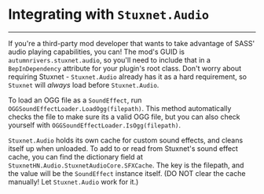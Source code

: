 # Integrating with `Stuxnet.Audio`
---

If you're a third-party mod developer that wants to take advantage of SASS' audio playing capabilities, you can! The mod's GUID is `autumnrivers.stuxnet.audio`, so you'll need to include that in a `BepInDependency` attribute for your plugin's root class.
Don't worry about requiring Stuxnet - `Stuxnet.Audio` already has it as a hard requirement, so `Stuxnet` will *always* load before `Stuxnet.Audio`.

To load an OGG file as a `SoundEffect`, run `OGGSoundEffectLoader.LoadOgg(filepath)`. This method automatically checks the file to make sure its a valid OGG file, but you can also check yourself with `OGGSoundEffectLoader.IsOgg(filepath)`.

`Stuxnet.Audio` holds its own cache for custom sound effects, and cleans itself up when unloaded. To add to or read from Stuxnet's sound effect cache, you can find the dictionary field at `StuxnetHN.Audio.StuxnetAudioCore.SFXCache`. The key is the filepath, and the value will be the `SoundEffect` instance itself. (DO NOT clear the cache manually! Let `Stuxnet.Audio` work for it.)